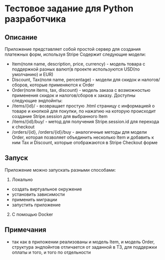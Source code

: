 # Тестовое задание для Python разработчика
## Описание
Приложение представляет собой простой сервер для создания платежных форм, используя Stripe
Содержит следующие модели:
- Item(поля name, description, price, currency) - модель товара c поддержкой разных валют(в проекте используются USD(по умолчанию) и EUR)
- Discount, Tax(поля name, percentage) - модели для скидок и налогов/сборов, которые применяются к Order
- Order(поля items, tax, discount) - модель заказа с возможностью применения скидок и налогов/сборов к заказу.
Доступны следующие эндпойнты:
- /items/{id}/ - возвращает простую .html страницу с информацией о товаре и кнопкой для покупки, по нажатию на которую происходит создание Stripe.session для выбранного Item
- /items/{id}/buy/ - метод для получения Stripe.session.id для перехода к checkout
- /orders/{id}, /orders/{id}/buy - аналогичные методы для модели Order, которая позволяет объединить несколько Item и добавить к ним Tax и Discount, которые отображаются в Stripe Checkout форме
## Запуск
Приложение можно запускать разными способами:
1. Локально
- создать виртуальное окружение
- установить зависимости
- применить миграции
- запустить приложение
2. С помощью Docker
## Примечания
- так как в приложении реализованы и модель Item, и модель Order, структура эндпойнтов отличается от заданной в ТЗ, для поддержки оплаты и того, и того по отдельности